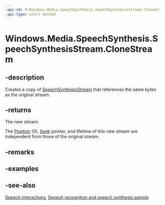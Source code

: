 ```yaml
---
-api-id: M:Windows.Media.SpeechSynthesis.SpeechSynthesisStream.CloneStream
-api-type: winrt method
---
```


<!-- Method syntax
public Windows.Storage.Streams.IRandomAccessStream CloneStream()
-->

# Windows.Media.SpeechSynthesis.SpeechSynthesisStream.CloneStream

## -description
Creates a copy of [SpeechSynthesisStream](speechsynthesisstream.md) that references the same bytes as the original stream.

## -returns
The new stream.

The [Position](speechsynthesisstream_position.md) (0), [Seek](speechsynthesisstream_seek_1797934981.md) pointer, and lifetime of this new stream are independent from those of the original stream.

## -remarks

## -examples

## -see-also
[Speech interactions](https://docs.microsoft.com/windows/uwp/design/input/speech-interactions), [Speech recognition and speech synthesis sample](http://go.microsoft.com/fwlink/p/?LinkID=619897)